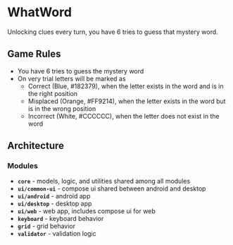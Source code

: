 # WhatWord
Unlocking clues every turn, you have 6 tries to guess that mystery word.

## Game Rules
- You have 6 tries to guess the mystery word
- On very trial letters will be marked as 
  - Correct (Blue, #182379), when the letter exists in the word and is in the right position
  - Misplaced (Orange, #FF9214), when the letter exists in the word but is in the wrong position
  - Incorrect (White, #CCCCCC), when the letter does not exist in the word

## Architecture
### Modules
- **`core`** - models, logic, and utilities shared among all modules
- **`ui/common-ui`** - compose ui shared between android and desktop
- **`ui/android`** - android app
- **`ui/desktop`** - desktop app
- **`ui/web`** - web app, includes compose ui for web
- **`keyboard`** - keyboard behavior
- **`grid`** - grid behavior
- **`validator`** - validation logic
